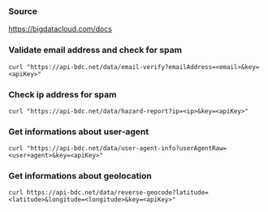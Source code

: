 ### Source
https://bigdatacloud.com/docs

### Validate email address and check for spam
```
curl "https://api-bdc.net/data/email-verify?emailAddress=<email>&key=<apiKey>"
```

### Check ip address for spam
```
curl "https://api-bdc.net/data/hazard-report?ip=<ip>&key=<apiKey>"
```

### Get informations about user-agent
```
curl "https://api-bdc.net/data/user-agent-info?userAgentRaw=<user+agent>&key=<apiKey>"
```

### Get informations about geolocation
```
curl https://api-bdc.net/data/reverse-geocode?latitude=<latitude>&longitude=<longitude>&key=<apiKey>"
```

